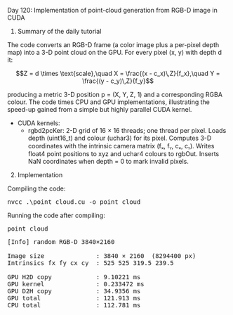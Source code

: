 Day 120: Implementation of point-cloud generation from RGB-D image in CUDA

1) Summary of the daily tutorial

The code converts an RGB-D frame (a color image plus a per-pixel depth map) into a 3-D point cloud on the GPU. For every pixel (x, y) with depth d it:

```math
Z = d \times \text{scale},\quad
X = \frac{(x - c_x)\,Z}{f_x},\quad
Y = \frac{(y - c_y)\,Z}{f_y}
```

producing a metric 3-D position p = (X, Y, Z, 1) and a corresponding RGBA colour.
The code times CPU and GPU implementations, illustrating the speed-up gained from a simple but highly parallel CUDA kernel.

- CUDA kernels:
  - rgbd2pcKer: 2-D grid of 16 × 16 threads; one thread per pixel. Loads depth (uint16_t) and colour (uchar3) for its pixel. Computes 3-D coordinates with the intrinsic camera matrix (fₓ, fᵧ, cₓ, cᵧ). Writes float4 point positions to xyz and uchar4 colours to rgbOut. Inserts NaN coordinates when depth = 0 to mark invalid pixels.

2) Implementation

Compiling the code:

<pre>nvcc .\point_cloud.cu -o point_cloud</pre>

Running the code after compiling:

<pre>point_cloud</pre>

<pre>[Info] random RGB-D 3840×2160

Image size              : 3840 × 2160  (8294400 px)
Intrinsics fx fy cx cy  : 525 525 319.5 239.5

GPU H2D copy            : 9.10221 ms
GPU kernel              : 0.233472 ms
GPU D2H copy            : 34.9356 ms
GPU total               : 121.913 ms
CPU total               : 112.781 ms</pre>